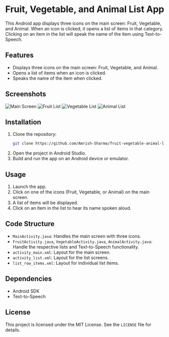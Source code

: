 # Fruit, Vegetable, and Animal List App

This Android app displays three icons on the main screen: Fruit, Vegetable, and Animal. When an icon is clicked, it opens a list of items in that category. Clicking on an item in the list will speak the name of the item using Text-to-Speech.

## Features

- Displays three icons on the main screen: Fruit, Vegetable, and Animal.
- Opens a list of items when an icon is clicked.
- Speaks the name of the item when clicked.

## Screenshots

![Main Screen](screenshots/mains_screen.jpg)
![Fruit List](screenshots/fruits.jpg)
![Vegetable List](screenshots/vegetables.jpg)
![Animal List](screenshots/animals.jpg)

## Installation

1. Clone the repository:
    ```sh
    git clone https://github.com/Amrish-Sharma/fruit-vegetable-animal-list-app.git
    ```
2. Open the project in Android Studio.
3. Build and run the app on an Android device or emulator.

## Usage

1. Launch the app.
2. Click on one of the icons (Fruit, Vegetable, or Animal) on the main screen.
3. A list of items will be displayed.
4. Click on an item in the list to hear its name spoken aloud.

## Code Structure

- `MainActivity.java`: Handles the main screen with three icons.
- `FruitActivity.java`, `VegetableActivity.java`, `AnimalActivity.java`: Handle the respective lists and Text-to-Speech functionality.
- `activity_main.xml`: Layout for the main screen.
- `activity_list.xml`: Layout for the list screens.
- `list_row_items.xml`: Layout for individual list items.

## Dependencies

- Android SDK
- Text-to-Speech

## License

This project is licensed under the MIT License. See the `LICENSE` file for details.
